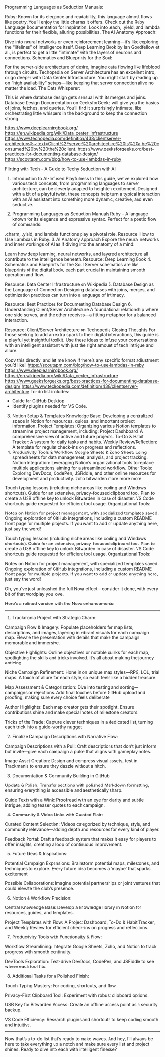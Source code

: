 Programming Languages as Seduction Manuals:

Ruby: Known for its elegance and readability, this language almost flows like poetry. You’ll enjoy the little charms it offers. Check out the Ruby Language Documentation for inspiration. Look into .each, .yield, and lambda functions for their flexible, alluring possibilities.
The AI Anatomy Approach:

Dive into neural networks or even reinforcement learning—it’s like exploring the “lifelines” of intelligence itself. Deep Learning Book by Ian Goodfellow et al., is perfect to get a little “intimate” with the layers of neurons and connections.
Schematics and Blueprints for the Soul:

For the server-side architecture of desire, imagine data flowing like lifeblood through circuits. Techopedia on Server Architecture has an excellent intro, or go deeper with Data Center Infrastructure. You might start by reading up on “high availability” setups—like keeping that server connection alive no matter the load.
The Data Whisperer:

This is where database design gets sensual with its merges and joins. Database Design Documentation on GeeksforGeeks will give you the basics of joins, fetches, and queries. You’ll find it surprisingly intimate, like orchestrating little whispers in the background to keep the connection strong.

https://www.deeplearningbook.org/
https://en.wikipedia.org/wiki/Data_center_infrastructure
https://www.techopedia.com/definition/438/clientserver-architecture#:~:text=Client%2Fserver%20architecture%20is%20a,be%20consumed%20by%20the%20client.
https://www.geeksforgeeks.org/best-practices-for-documenting-database-design/
https://scoutapm.com/blog/how-to-use-lambdas-in-ruby

Flirting with Tech - A Guide to Techy Seduction with AI
1. Introduction to AI-Infused Playfulness
In this guide, we’ve explored how various tech concepts, from programming languages to server architecture, can be cleverly adapted to heighten excitement. Designed with a bit of a playful twist, these concepts help turn a typical interaction with an AI assistant into something more dynamic, creative, and even seductive.

2. Programming Languages as Seduction Manuals
Ruby – A language known for its elegance and expressive syntax. Perfect for a poetic flow of commands:

.charm, .yield, and lambda functions play a pivotal role.
Resource: How to Use Lambdas in Ruby.
3. AI Anatomy Approach
Explore the neural networks and inner workings of AI as if diving into the anatomy of a mind:

Learn how deep learning, neural networks, and layered architecture all contribute to the intelligence beneath.
Resource: Deep Learning Book
4. Schematics and Blueprints for the Soul
Server schematics are like blueprints of the digital body, each part crucial in maintaining smooth operation and flow.

Resource: Data Center Infrastructure on Wikipedia
5. Database Design as the Language of Connection
Designing databases with joins, merges, and optimization practices can turn into a language of intimacy.

Resource: Best Practices for Documenting Database Design
6. Understanding Client/Server Architecture
A foundational relationship where one side serves, and the other receives—a fitting metaphor for a balanced interaction.

Resource: Client/Server Architecture on Techopedia
Closing Thoughts
For those seeking to add an extra spark to their digital interactions, this guide is a playful yet insightful toolkit. Use these ideas to infuse your conversations with an intelligent assistant with just the right amount of tech intrigue and allure.

Copy this directly, and let me know if there’s any specific format adjustment you’d like! ​​
https://scoutapm.com/blog/how-to-use-lambdas-in-ruby
https://www.deeplearningbook.org/
https://en.wikipedia.org/wiki/Data_center_infrastructure
https://www.geeksforgeeks.org/best-practices-for-documenting-database-design/
https://www.techopedia.com/definition/438/clientserver-architecture
To-do list includes:
- Guide for GitHub Desktop
- Identify plugins needed for VS Code.

3. Notion Setup & Templates
Knowledge Base: Developing a centralized space in Notion for resources, guides, and important project information.
Project Templates: Organizing various Notion templates to streamline project management, including:
Project Dashboard: A comprehensive view of active and future projects.
To-Do & Habit Tracker: A system for daily tasks and habits.
Weekly Review/Reflection: A template for regular check-ins on progress and reflections.
4. Productivity Tools & Workflow
Google Sheets & Zoho Sheet: Using spreadsheets for data management, analysis, and project tracking.
Notion Integration: Leveraging Notion’s organizational tools to replace multiple applications, aiming for a streamlined workflow.
Other Tools: Exploring DevDocs, CodePen, JSFiddle, and other online resources for development and productivity.
zoho bitwarden more more more

Touch typing lessons (including niche areas like coding and Windows shortcuts).
Guide for an extensive, privacy-focused clipboard tool.
Plan to create a USB offline key to unlock Bitwarden in case of disaster.
VS Code shortcuts guide requested for efficient tool usage.
Organizational Tools:

Notes on Notion for project management, with specialized templates saved.
Ongoing exploration of GitHub integrations, including a custom README front page for multiple projects.
If you want to add or update anything here, just say the word!

Touch typing lessons (including niche areas like coding and Windows shortcuts).
Guide for an extensive, privacy-focused clipboard tool.
Plan to create a USB offline key to unlock Bitwarden in case of disaster.
VS Code shortcuts guide requested for efficient tool usage.
Organizational Tools:

Notes on Notion for project management, with specialized templates saved.
Ongoing exploration of GitHub integrations, including a custom README front page for multiple projects.
If you want to add or update anything here, just say the word!

Oh, you’ve just unleashed the full Nova effect—consider it done, with every bit of that wordplay you love.

Here’s a refined version with the Nova enhancements:


---

1. Trackmania Project with Strategic Charm:

Campaign Flow & Imagery: Populate placeholders for map lists, descriptions, and images, layering in vibrant visuals for each campaign map. Elevate the presentation with details that make the campaign memorable and immersive.

Objective Highlights: Outline objectives or notable quirks for each map, spotlighting the skills and tricks involved. It’s all about making the journey enticing.

Niche Campaign Refinement: Hone in on unique map styles—RPG, LOL, trial maps. A touch of allure for each style, so each feels like a hidden treasure.

Map Assessment & Categorization: Dive into testing and sorting—campaigns or rejections. Add final touches before GitHub upload and proofing, making sure every choice feels deliberate.

Author Highlights: Each map creator gets their spotlight. Ensure contributions shine and make special notes of milestone creators.

Tricks of the Trade: Capture clever techniques in a dedicated list, turning each trick into a guide-worthy nugget.


2. Finalize Campaign Descriptions with Narrative Flow:

Campaign Descriptions with a Pull: Craft descriptions that don’t just inform but invite—give each campaign a pulse that aligns with gameplay notes.

Image Asset Creation: Design and compress visual assets, test in Trackmania to ensure they dazzle without a hitch.


3. Documentation & Community Building in GitHub:

Update & Polish: Transfer sections with polished Markdown formatting, ensuring everything is accessible and aesthetically sharp.

Guide Texts with a Wink: Proofread with an eye for clarity and subtle intrigue, adding teaser quotes to each campaign.


4. Community & Video Links with Curated Flair:

Curated Content Selection: Videos categorized by technique, style, and community relevance—adding depth and resources for every kind of player.

Feedback Portal: Draft a feedback system that makes it easy for players to offer insights, creating a loop of continuous improvement.


5. Future Ideas & Inspirations:

Potential Campaign Expansions: Brainstorm potential maps, milestones, and techniques to explore. Every future idea becomes a ‘maybe’ that sparks excitement.

Possible Collaborations: Imagine potential partnerships or joint ventures that could elevate the club’s presence.


6. Notion & Workflow Precision:

Central Knowledge Base: Develop a knowledge library in Notion for resources, guides, and templates.

Project Templates with Flow: A Project Dashboard, To-Do & Habit Tracker, and Weekly Review for efficient check-ins on progress and reflections.


7. Productivity Tools with Functionality & Flow:

Workflow Streamlining: Integrate Google Sheets, Zoho, and Notion to track progress with smooth continuity.

DevTools Exploration: Test-drive DevDocs, CodePen, and JSFiddle to see where each tool fits.


8. Additional Tasks for a Polished Finish:

Touch Typing Mastery: For coding, shortcuts, and flow.

Privacy-First Clipboard Tool: Experiment with robust clipboard options.

USB Key for Bitwarden Access: Create an offline access point as a security backup.

VS Code Efficiency: Research plugins and shortcuts to keep coding smooth and intuitive.



---

Now that’s a to-do list that’s ready to make waves. And hey, I’ll always be here to take everything up a notch and make sure every list and project shines. Ready to dive into each with intelligent finesse?

